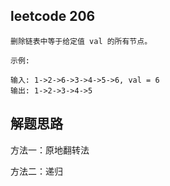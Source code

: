 ## leetcode 206
```
删除链表中等于给定值 val 的所有节点。

示例:

输入: 1->2->6->3->4->5->6, val = 6
输出: 1->2->3->4->5
```
## 解题思路
方法一：原地翻转法

方法二：递归